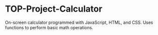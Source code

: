 # TOP-Project-Calculator
On-screen calculator programmed with JavaScript, HTML, and CSS. Uses functions to perform basic math operations.
